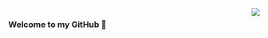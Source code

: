 
<a href="#">
<img align="right" src="https://github-readme-stats.vercel.app/api?username=ngnquan&count_private=true&show_icons=true&hide_border=true&icon_color=586069&title_color=a0a9af&hide=contribs&theme=tokyonight ">
</a>


### Welcome to my GitHub 👋
<!--
**ngnquan/ngnquan** is a ✨ _special_ ✨ repository because its `README.md` (this file) appears on your GitHub profile.

Here are some ideas to get you started:

- 🔭 I’m currently working on ...
- 🌱 I’m currently learning ...
- 👯 I’m looking to collaborate on ...
- 🤔 I’m looking for help with ...
- 💬 Ask me about ...
- 📫 How to reach me: ...
- 😄 Pronouns: ...
- ⚡ Fun fact: ...
-->
